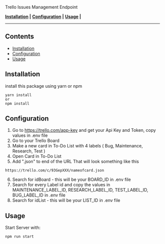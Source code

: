 Trello Issues Management Endpoint

**[Installation](#install) |**
**[Configuration](#config) |**
**[Usage](#usage) |**


---
<!-- START doctoc generated TOC please keep comment here to allow auto update -->
<!-- DON'T EDIT THIS SECTION, INSTEAD RE-RUN doctoc TO UPDATE -->
## Contents

- [Installation](#installation)
- [Configuration](#config) 
- [Usage](#usage)

<!-- END doctoc generated TOC please keep comment here to allow auto update -->


## Installation
install this package using yarn or npm

```
yarn install
or
npm install
```

## Configuration

1.	Go to https://trello.com/app-key and get your Api Key and Token, copy values in .env file
2.	Go to your Trello Board
3.	Make a new card in To-Do List with 4 labels ( Bug, Maintenance, Research, Test )
4.	Open Card in To-Do List
5.	Add ".json" to end of the URL
That will look something like this

```
https://trello.com/c/93GepXXX/nameofcard.json
```
6.	Search for idBoard - this will be your BOARD_ID in .env file
7.	Search for every Label id and copy the values in MAINTENANCE_LABEL_ID, RESEARCH_LABEL_ID, TEST_LABEL_ID, BUG_LABEL_ID in .env file
8.	Search for idList - this will be your LIST_ID in .env file

## Usage
Start Server with:

```
npm run start
```